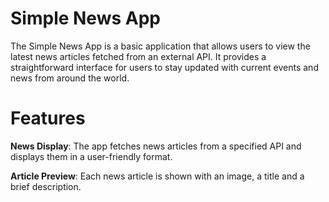 # Simple News App
The Simple News App is a basic application that allows users to view the latest news articles fetched from an external API. It provides a straightforward interface for users to stay updated with current events and news from around the world.
# Features
**News Display**: The app fetches news articles from a specified API and displays them in a user-friendly format.

**Article Preview**: Each news article is shown with an image, a title and a brief description.
